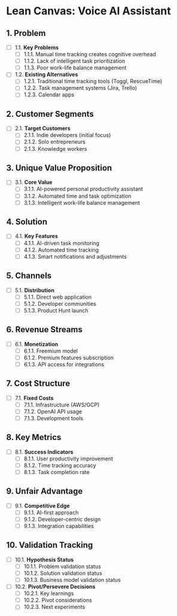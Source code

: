 # Lean Canvas: Voice AI Assistant

## 1. Problem
- [ ] 1.1. **Key Problems**
  - [ ] 1.1.1. Manual time tracking creates cognitive overhead
  - [ ] 1.1.2. Lack of intelligent task prioritization
  - [ ] 1.1.3. Poor work-life balance management

- [ ] 1.2. **Existing Alternatives**
  - [ ] 1.2.1. Traditional time tracking tools (Toggl, RescueTime)
  - [ ] 1.2.2. Task management systems (Jira, Trello)
  - [ ] 1.2.3. Calendar apps

## 2. Customer Segments
- [ ] 2.1. **Target Customers**
  - [ ] 2.1.1. Indie developers (initial focus)
  - [ ] 2.1.2. Solo entrepreneurs
  - [ ] 2.1.3. Knowledge workers

## 3. Unique Value Proposition
- [ ] 3.1. **Core Value**
  - [ ] 3.1.1. AI-powered personal productivity assistant
  - [ ] 3.1.2. Automated time and task optimization
  - [ ] 3.1.3. Intelligent work-life balance management

## 4. Solution
- [ ] 4.1. **Key Features**
  - [ ] 4.1.1. AI-driven task monitoring
  - [ ] 4.1.2. Automated time tracking
  - [ ] 4.1.3. Smart notifications and adjustments

## 5. Channels
- [ ] 5.1. **Distribution**
  - [ ] 5.1.1. Direct web application
  - [ ] 5.1.2. Developer communities
  - [ ] 5.1.3. Product Hunt launch

## 6. Revenue Streams
- [ ] 6.1. **Monetization**
  - [ ] 6.1.1. Freemium model
  - [ ] 6.1.2. Premium features subscription
  - [ ] 6.1.3. API access for integrations

## 7. Cost Structure
- [ ] 7.1. **Fixed Costs**
  - [ ] 7.1.1. Infrastructure (AWS/GCP)
  - [ ] 7.1.2. OpenAI API usage
  - [ ] 7.1.3. Development tools

## 8. Key Metrics
- [ ] 8.1. **Success Indicators**
  - [ ] 8.1.1. User productivity improvement
  - [ ] 8.1.2. Time tracking accuracy
  - [ ] 8.1.3. Task completion rate

## 9. Unfair Advantage
- [ ] 9.1. **Competitive Edge**
  - [ ] 9.1.1. AI-first approach
  - [ ] 9.1.2. Developer-centric design
  - [ ] 9.1.3. Integration capabilities

## 10. Validation Tracking
- [ ] 10.1. **Hypothesis Status**
  - [ ] 10.1.1. Problem validation status
  - [ ] 10.1.2. Solution validation status
  - [ ] 10.1.3. Business model validation status

- [ ] 10.2. **Pivot/Persevere Decisions**
  - [ ] 10.2.1. Key learnings
  - [ ] 10.2.2. Pivot considerations
  - [ ] 10.2.3. Next experiments
